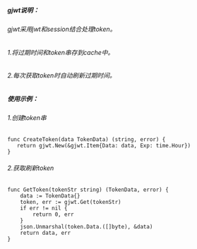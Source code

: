 ##### gjwt说明：

###### gjwt采用jwt和session结合处理token。

###### 1.将过期时间和token串存到cache中。

###### 2.每次获取token时自动刷新过期时间。



##### 使用示例：

###### 1.创建token串

```
func CreateToken(data TokenData) (string, error) {
   return gjwt.New(&gjwt.Item{Data: data, Exp: time.Hour})
}
```

###### 2.获取刷新token

```
func GetToken(tokenStr string) (TokenData, error) {
	data := TokenData{}
	token, err := gjwt.Get(tokenStr)
	if err != nil {
		return 0, err
	}
	json.Unmarshal(token.Data.([]byte), &data)
	return data, err
}
```

